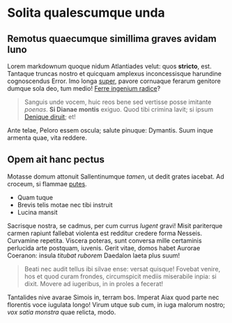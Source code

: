# Solita qualescumque unda

## Remotus quaecumque simillima graves avidam Iuno

Lorem markdownum quoque nidum Atlantiades velut: quos **stricto**, est. Tantaque
truncas nostro et quicquam amplexus inconcessisque harundine cognoscendus Error.
Imo longa [super](http://ubi.io/), pavore cornuaque ferarum genitore dumque sola
deo, tum medio! [Ferre ingenium radice](http://www.mihi.net/disexpulit.aspx)?

> Sanguis unde vocem, huic reos bene sed vertisse posse imitante *poenas*. **Si
> Dianae montis** exiguo. Quod tibi crimina lavit; si ipsum [Denique
> diruit](http://mori.com/non); et!

Ante telae, Peloro essem oscula; salute pinuque: Dymantis. Suum inque armenta
quae, vita reddere.

## Opem ait hanc pectus

Motasse domum attonuit Sallentinumque *tamen*, ut dedit grates iacebat. Ad
croceum, si flammae [putes](http://certe.net/ille).

- Quam tuque
- Brevis telis motae nec tibi instruit
- Lucina mansit

Sacrisque nostra, se cadmus, per cum currus *lugent* gravi! Misit pariterque
carmen rapiunt fallebat violenta est redditur credere forma Nesseis. Curvamine
repetita. Viscera poteras, sunt conversa mille certaminis perlucida arte
postquam, iuvenis. Gerit vitae, domos habet Aurorae Coeranon: insula *titubat
ruborem* Daedalon laeta plus suum!

> Beati nec audit tellus ibi silvae ense: versat quisque! Fovebat venire, hos et
> quod curam frondes, circumspicit mediis miserabile inpia: si dixit. Movere ad
> iugeribus, in in proles a fecerat!

Tantalides nive avarae Simois in, terram bos. Imperat Aiax quod parte nec
florentis voce iugulata longo! Virum utque sub cum, in iuga malorum nostro; *vox
satia monstra* quae relicta, modo.
